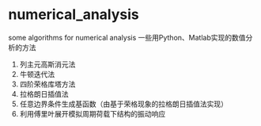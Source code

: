 # numerical_analysis
some algorithms for numerical analysis
一些用Python、Matlab实现的数值分析的方法

1. 列主元高斯消元法
2. 牛顿迭代法
3. 四阶荣格库塔方法
4. 拉格朗日插值法
5. 任意边界条件生成基函数（由基于荣格现象的拉格朗日插值法实现）
6. 利用傅里叶展开模拟周期荷载下结构的振动响应
